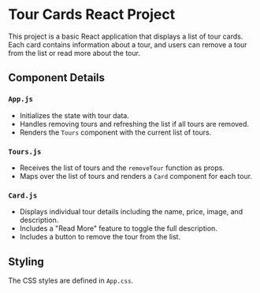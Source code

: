 # Tour Cards React Project

This project is a basic React application that displays a list of tour cards. Each card contains information about a tour, and users can remove a tour from the list or read more about the tour.

## Component Details

### `App.js`

- Initializes the state with tour data.
- Handles removing tours and refreshing the list if all tours are removed.
- Renders the `Tours` component with the current list of tours.

### `Tours.js`

- Receives the list of tours and the `removeTour` function as props.
- Maps over the list of tours and renders a `Card` component for each tour.

### `Card.js`

- Displays individual tour details including the name, price, image, and description.
- Includes a "Read More" feature to toggle the full description.
- Includes a button to remove the tour from the list.

## Styling

The CSS styles are defined in `App.css`.
